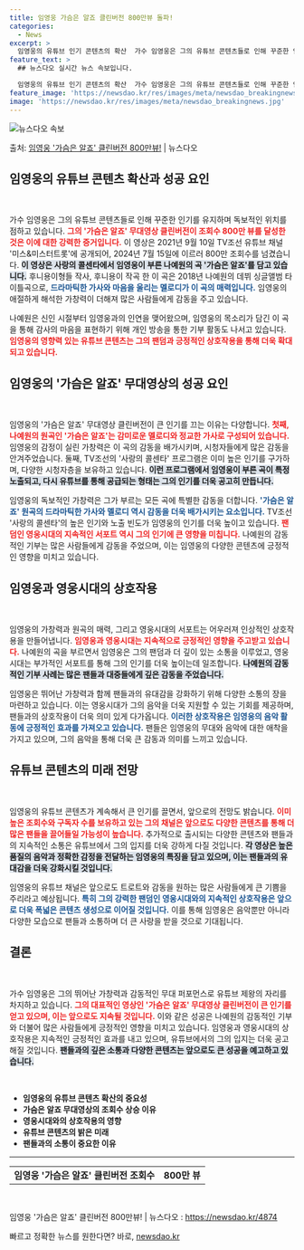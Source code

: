 ```yaml
---
title: 임영웅 가슴은 알죠 클린버전 800만뷰 돌파!
categories:
  - News
excerpt: >
  임영웅의 유튜브 인기 콘텐츠의 확산  가수 임영웅은 그의 유튜브 콘텐츠들로 인해 꾸준한 인기를 유지하며 독보…
feature_text: >
  ## 뉴스다오 실시간 뉴스 속보입니다.

  임영웅의 유튜브 인기 콘텐츠의 확산  가수 임영웅은 그의 유튜브 콘텐츠들로 인해 꾸준한 인기를 유지하며 독보…
feature_image: 'https://newsdao.kr/res/images/meta/newsdao_breakingnews.jpg'
image: 'https://newsdao.kr/res/images/meta/newsdao_breakingnews.jpg'
---
```


![뉴스다오 속보](https://newsdao.kr/res/images/meta/newsdao_breakingnews.jpg)

<p>출처: <a href="https://newsdao.kr/4874" rel="dofollow">임영웅 '가슴은 알죠' 클린버전 800만뷰!</a> | 뉴스다오</p>

<h2 data-ke-size="size26">임영웅의 유튜브 콘텐츠 확산과 성공 요인</h2>

<p data-ke-size="size16">&nbsp;</p>
가수 임영웅은 그의 유튜브 콘텐츠들로 인해 꾸준한 인기를 유지하며 독보적인 위치를 점하고 있습니다. <b><span style="color: #ee2323;">그의 '가슴은 알죠' 무대영상 클린버전이 조회수 800만 뷰를 달성한 것은 이에 대한 강력한 증거입니다.</span></b> 이 영상은 2021년 9월 10일 TV조선 유튜브 채널 '미스&미스터트롯'에 공개되어, 2024년 7월 15일에 이르러 800만 조회수를 넘겼습니다. <b><span style="background-color: #21538527;">이 영상은 사랑의 콜센타에서 임영웅이 부른 나예원의 곡 '가슴은 알죠'를 담고 있습니다.</span></b> 후니용이형들 작사, 후니용이 작곡 한 이 곡은 2018년 나예원의 데뷔 싱글앨범 타이틀곡으로, <b><span style="color: #1a5490;">드라마틱한 가사와 마음을 울리는 멜로디가 이 곡의 매력입니다.</span></b> 임영웅의 애절하게 해석한 가창력이 더해져 많은 사람들에게 감동을 주고 있습니다.  
  
나예원은 신인 시절부터 임영웅과의 인연을 맺어왔으며, 임영웅의 목소리가 담긴 이 곡을 통해 감사의 마음을 표현하기 위해 개인 방송을 통한 기부 활동도 나서고 있습니다. <b><span style="color: #ee2323;">임영웅의 영향력 있는 유튜브 콘텐츠는 그의 팬덤과 긍정적인 상호작용을 통해 더욱 확대되고 있습니다.</span></b>  

<h2 data-ke-size="size26">임영웅의 '가슴은 알죠' 무대영상의 성공 요인</h2>

<p data-ke-size="size16">&nbsp;</p>
임영웅의 '가슴은 알죠' 무대영상 클린버전이 큰 인기를 끄는 이유는 다양합니다. <b><span style="color: #ee2323;">첫째, 나예원의 원곡인 '가슴은 알죠'는 감미로운 멜로디와 정교한 가사로 구성되어 있습니다.</span></b> 임영웅의 감정이 실린 가창력은 이 곡의 감동을 배가시키며, 시청자들에게 많은 감동을 안겨주었습니다. 둘째, TV조선의 '사랑의 콜센타' 프로그램은 이미 높은 인기를 구가하며, 다양한 시청자층을 보유하고 있습니다. <b><span style="background-color: #21538527;">이런 프로그램에서 임영웅이 부른 곡이 특정 노출되고, 다시 유튜브를 통해 공급되는 형태는 그의 인기를 더욱 공고히 만듭니다.</span></b>   

임영웅의 독보적인 가창력은 그가 부르는 모든 곡에 특별한 감동을 더합니다. <b><span style="color: #1a5490;">'가슴은 알죠' 원곡의 드라마틱한 가사와 멜로디 역시 감동을 더욱 배가시키는 요소입니다.</span></b> TV조선 '사랑의 콜센타'의 높은 인기와 노출 빈도가 임영웅의 인기를 더욱 높이고 있습니다. <b><span style="color: #ee2323;">팬덤인 영웅시대의 지속적인 서포트 역시 그의 인기에 큰 영향을 미칩니다.</span></b> 나예원의 감동적인 기부는 많은 사람들에게 감동을 주었으며, 이는 임영웅의 다양한 콘텐츠에 긍정적인 영향을 미치고 있습니다.

<h2 data-ke-size="size26">임영웅과 영웅시대의 상호작용</h2>

<p data-ke-size="size16">&nbsp;</p>
임영웅의 가창력과 원곡의 매력, 그리고 영웅시대의 서포트는 어우러져 인상적인 상호작용을 만들어냅니다. <b><span style="color: #ee2323;">임영웅과 영웅시대는 지속적으로 긍정적인 영향을 주고받고 있습니다.</span></b> 나예원의 곡을 부르면서 임영웅은 그의 팬덤과 더 깊이 있는 소통을 이루었고, 영웅시대는 부가적인 서포트를 통해 그의 인기를 더욱 높이는데 일조합니다. <b><span style="background-color: #21538527;">나예원의 감동적인 기부 사례는 많은 팬들과 대중들에게 깊은 감동을 주었습니다.</span></b>  

임영웅은 뛰어난 가창력과 함께 팬들과의 유대감을 강화하기 위해 다양한 소통의 장을 마련하고 있습니다. 이는 영웅시대가 그의 음악을 더욱 지원할 수 있는 기회를 제공하며, 팬들과의 상호작용이 더욱 의미 있게 다가옵니다. <b><span style="color: #1a5490;">이러한 상호작용은 임영웅의 음악 활동에 긍정적인 효과를 가져오고 있습니다.</span></b> 팬들은 임영웅의 무대와 음악에 대한 애착을 가지고 있으며, 그의 음악을 통해 더욱 큰 감동과 의미를 느끼고 있습니다.

<h2 data-ke-size="size26">유튜브 콘텐츠의 미래 전망</h2>

<p data-ke-size="size16">&nbsp;</p>
임영웅의 유튜브 콘텐츠가 계속해서 큰 인기를 끌면서, 앞으로의 전망도 밝습니다. <b><span style="color: #ee2323;">이미 높은 조회수와 구독자 수를 보유하고 있는 그의 채널은 앞으로도 다양한 콘텐츠를 통해 더 많은 팬들을 끌어들일 가능성이 높습니다.</span></b> 추가적으로 출시되는 다양한 콘텐츠와 팬들과의 지속적인 소통은 유튜브에서 그의 입지를 더욱 강하게 다질 것입니다. <b><span style="background-color: #21538527;">각 영상은 높은 품질의 음악과 정확한 감정을 전달하는 임영웅의 특징을 담고 있으며, 이는 팬들과의 유대감을 더욱 강화시킬 것입니다.</span></b>  

임영웅의 유튜브 채널은 앞으로도 트로트와 감동을 원하는 많은 사람들에게 큰 기쁨을 주리라고 예상됩니다. <b><span style="color: #1a5490;">특히 그의 강력한 팬덤인 영웅시대와의 지속적인 상호작용은 앞으로 더욱 폭넓은 콘텐츠 생성으로 이어질 것입니다.</span></b> 이를 통해 임영웅은 음악뿐만 아니라 다양한 모습으로 팬들과 소통하며 더 큰 사랑을 받을 것으로 기대됩니다.

<h2 data-ke-size="size26">결론</h2>

<p data-ke-size="size16">&nbsp;</p>
가수 임영웅은 그의 뛰어난 가창력과 감동적인 무대 퍼포먼스로 유튜브 제왕의 자리를 차지하고 있습니다. <b><span style="color: #ee2323;">그의 대표적인 영상인 '가슴은 알죠' 무대영상 클린버전이 큰 인기를 얻고 있으며, 이는 앞으로도 지속될 것입니다.</span></b> 이와 같은 성공은 나예원의 감동적인 기부와 더불어 많은 사람들에게 긍정적인 영향을 미치고 있습니다. 임영웅과 영웅시대의 상호작용은 지속적인 긍정적인 효과를 내고 있으며, 유튜브에서의 그의 입지는 더욱 공고해질 것입니다. <b><span style="background-color: #21538527;">팬들과의 깊은 소통과 다양한 콘텐츠는 앞으로도 큰 성공을 예고하고 있습니다.</span></b>   

<p data-ke-size="size16">&nbsp;</p>
<ul>
    <li><b>임영웅의 유튜브 콘텐츠 확산의 중요성</b></li>
    <li><b>가슴은 알죠 무대영상의 조회수 상승 이유</b></li>
    <li><b>영웅시대와의 상호작용의 영향</b></li>
    <li><b>유튜브 콘텐츠의 밝은 미래</b></li>
    <li><b>팬들과의 소통이 중요한 이유</b></li>
</ul>

<hr />
<table style="width: 100%; border-collapse: collapse;">
    <tr>
        <td style="text-align: center; height: 17px;"><b>임영웅 '가슴은 알죠' 클린버전 조회수</b></td>
        <td style="text-align: center; height: 17px;"><b>800만 뷰</b></td>
    </tr> 
</table>

<p data-ke-size="size16">&nbsp;</p>
임영웅 '가슴은 알죠' 클린버전 800만뷰! | 뉴스다오 : <a href="https://newsdao.kr/4874">https://newsdao.kr/4874</a> 

빠르고 정확한 뉴스를 원한다면? 바로, <a href="https://newsdao.kr" rel="dofollow">newsdao.kr</a>


